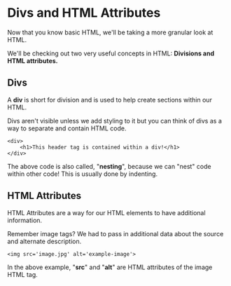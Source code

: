 # Divs and HTML Attributes

Now that you know basic HTML, we'll be taking a more granular look at HTML.

We'll be checking out two very useful concepts in HTML: **Divisions and HTML attributes.**

## **Divs**

A **div** is short for division and is used to help create sections within our HTML.

Divs aren't visible unless we add styling to it but you can think of divs as a way to separate and contain HTML code.

```markup
<div> 
    <h1>This header tag is contained within a div!</h1> 
</div>
```

The above code is also called, "**nesting**", because we can "nest" code within other code! This is usually done by indenting.

## HTML Attributes

HTML Attributes are a way for our HTML elements to have additional information.

Remember image tags? We had to pass in additional data about the source and alternate description.

```markup
<img src='image.jpg' alt='example-image'>
```

In the above example, "**src**" and "**alt**" are HTML attributes of the image HTML tag.

